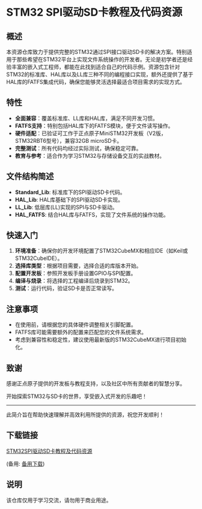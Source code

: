 # STM32 SPI驱动SD卡教程及代码资源

## 概述

本资源仓库致力于提供完整的STM32通过SPI接口驱动SD卡的解决方案。特别适用于那些希望在STM32平台上实现文件系统操作的开发者。无论是初学者还是经验丰富的嵌入式工程师，都能在此找到适合自己的代码示例。资源包含针对STM32的标准库、HAL库以及LL库三种不同的编程接口实现，额外还提供了基于HAL库的FATFS集成代码，确保您能够灵活选择最适合项目需求的实现方式。

## 特性

- **全面兼容**：覆盖标准库、LL库和HAL库，满足不同开发习惯。
- **FATFS支持**：特别包括HAL库下的FATFS模块，便于文件读写操作。
- **硬件适配**：已验证可工作于正点原子MiniSTM32开发板（V2版，STM32RBT6型号），兼容32GB microSD卡。
- **完整测试**：所有代码均经过实际测试，确保稳定可靠。
- **教育与参考**：适合作为学习STM32与存储设备交互的实战教材。

## 文件结构简述

- **Standard_Lib**: 标准库下的SPI驱动SD卡代码。
- **HAL_Lib**: HAL库基础下的SPI驱动SD卡实现。
- **LL_Lib**: 低层库(LL)实现的SPI与SD卡驱动。
- **HAL_FATFS**: 结合HAL库与FATFS，实现了文件系统的操作功能。

## 快速入门

1. **环境准备**：确保你的开发环境配置了STM32CubeMX和相应IDE（如Keil或STM32CubeIDE）。
2. **选择库类型**：根据项目需要，选择合适的库版本开始。
3. **配置开发板**：参照开发板手册设置GPIO与SPI配置。
4. **编译与烧录**：将选择的工程编译后烧录到STM32。
5. **测试**：运行代码，验证SD卡是否正常读写。

## 注意事项

- 在使用前，请根据您的具体硬件调整相关引脚配置。
- FATFS库可能需要额外的配置来匹配您的文件系统需求。
- 考虑到兼容性和稳定性，建议使用最新版的STM32CubeMX进行项目初始化。

## 致谢

感谢正点原子提供的开发板与教程支持，以及社区中所有贡献者的智慧分享。

开始探索STM32与SD卡的世界，享受嵌入式开发的乐趣吧！

---

此简介旨在帮助快速理解并高效利用所提供的资源，祝您开发顺利！

## 下载链接
[STM32SPI驱动SD卡教程及代码资源](https://pan.quark.cn/s/c4ad9ed28126) 

(备用: [备用下载](https://pan.baidu.com/s/1SVRMiB9AVN4PdRK-rq1MMg?pwd=1234))

## 说明

该仓库仅用于学习交流，请勿用于商业用途。
